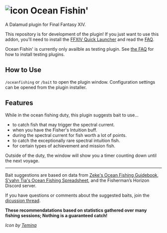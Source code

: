 # ![icon](https://raw.githubusercontent.com/markjsosnowski/OceanFishin/master/icon.png) Ocean Fishin'

A Dalamud plugin for Final Fantasy XIV.

This repository is for development of the plugin! If you just want to use this addon, you'll need to install the [FFXIV Quick Launcher](https://github.com/goatcorp/FFXIVQuickLauncher) and read the 
[FAQ](https://goatcorp.github.io/faq/dalamud_troubleshooting.html#q-how-do-i-installenable-plugins).

Ocean Fishin' is currently only availble as testing plugin. See [the FAQ](https://goatcorp.github.io/faq/dalamud_troubleshooting.html#q-how-do-i-enable-plugin-test-builds) for how to install testing plugins. 

## How to Use
`/oceanfishing` or `/bait` to open the plugin window. Configuration settings can be opened from the plugin installer.

## Features
While in the ocean fishing duty, this plugin suggests bait to use...
* to catch fish that may trigger the spectral current.
* when you have the Fisher's Intuition buff.
* during the spectral current for fish worth a lot of points.
* to catch the exceptionally rare spectral intuition fish.
* for certain types of achievement and mission fish.

Outside of the duty, the window will show you a timer counting down until the next voyage.

---

Bait suggestions are based on data from [Zeke's Ocean Fishing Guidebook](https://docs.google.com/spreadsheets/d/17A_IIlSO0wWmn8I3-mrH6JRok0ZIxiNFaDH2MhN63cI/ "Google Sheets"),
[S’yahn Tia's Ocean Fishing Spreadsheet](https://docs.google.com/spreadsheets/d/1brCfvmSdYl7RcY9lkgm_ds8uaFqq7qaxOOz-5BfHuuk/ "Google Sheets"), and the Fisherman’s Horizon Discord server.

If you have questions or comments about the suggested baits, join the [dicussion thread](https://github.com/markjsosnowski/OceanFishin/discussions/4).

**These recommendatations based on statistics gathered over many fishing sessions; Nothing is a guaranteed catch!**

*Icon by [Temina](https://twitter.com/Pinecest "Twitter")*

